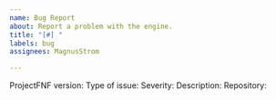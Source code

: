 ```yaml
---
name: Bug Report
about: Report a problem with the engine.
title: "[#] "
labels: bug
assignees: MagnusStrom

---
```


<!-- NOTICE: Use the Issue format that you are given. You can add more sections if you want, but do not put stuff where it doesn't belong. (ex. issue description in title) also anything in these bracket thingies do not appear in the issue once published. -->
ProjectFNF version<!--(check project.xml)-->:
Type of issue<!--(Visual / Mechanics / Crash / etc)-->:
Severity<!--(1-10. Also make sure to put this number in the brackets on the issue title.)-->:
Description<!--Explain what happens when this issue occurs and the steps to re-create the issue.-->:
Repository<!--Not required, you can also use other ways to show your code-->:

<!-- Before submitting your issue, make sure to check for duplicate issues! Especially look for dupes that were closed already because the solution might be there too! I will close your issue if it is a dupe.-->

